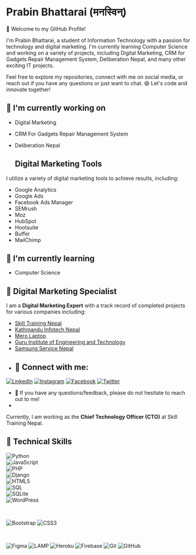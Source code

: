 <!-- GitHub Profile README -->
# <h1>Prabin Bhattarai (मनस्विन्) </h1>
👋 Welcome to my GitHub Profile!

I'm Prabin Bhattarai, a student of Information Technology with a passion for technology and digital marketing. I'm currently learning Computer Science and working on a variety of projects, including Digital Marketing, CRM for Gadgets Repair Management System, Deliberation Nepal, and many other exciting IT projects.

Feel free to explore my repositories, connect with me on social media, or reach out if you have any questions or just want to chat. 😄 Let's code and innovate together!






## 🔭 I'm currently working on


- Digital Marketing
- CRM For Gadgets Repair Management System
- Deliberation Nepal

  ## Digital Marketing Tools

I utilize a variety of digital marketing tools to achieve results, including:

- Google Analytics <i class="fab fa-google"></i>
- Google Ads <i class="fab fa-google"></i>
- Facebook Ads Manager <i class="fab fa-facebook"></i>
- SEMrush <i class="fab fa-seo"></i>
- Moz <i class="fab fa-moz"></i>
- HubSpot <i class="fab fa-hubspot"></i>
- Hootsuite <i class="fab fa-hootsuite"></i>
- Buffer <i class="fab fa-buffer"></i>
- MailChimp <i class="fab fa-mailchimp"></i>


## 🌱 I'm currently learning
- Computer Science


## 💼 Digital Marketing Specialist

I am a **Digital Marketing Expert** with a track record of completed projects for various companies including:

- [Skill Training Nepal](https://skilltrainingnepal.com/)
- [Kathmandu Infotech Nepal](https://kathmanduinfotech.com/)
- [Mero Laptop](https://merolaptop.com/)
- [Guru Institute of Engineering and Technology](https://nepguru.com/)
- [Samsung Service Nepal](https://samsungservicenepal.com/)
- ## 🤝 Connect with me:

[![LinkedIn](https://img.shields.io/badge/LinkedIn-Connect-blue?style=flat&logo=LinkedIn)](https://www.linkedin.com/in/bhattaraiprabin/)
[![Instagram](https://img.shields.io/badge/Instagram-Follow-ff69b4?style=flat&logo=Instagram)](https://instagram.com/prabinbhattaryah)
[![Facebook](https://img.shields.io/badge/Facebook-Follow-1877F2?style=flat&logo=Facebook)](https://facebook.com/prabinbhattaryah/)
[![Twitter](https://img.shields.io/badge/Twitter-Follow-1DA1F2?style=flat&logo=Twitter)](https://twitter.com/bh.prabin)


- 💬 If you have any questions/feedback, please do not hesitate to reach out to me!
- 

Currently, I am working as the **Chief Technology Officer (CTO)** at Skill Training Nepal.

## 💼 Technical Skills
![Python](https://img.shields.io/badge/Code-Python-informational?style=flat&logo=Python&color=61DAFB)<br>
![JavaScript](https://img.shields.io/badge/Code-JavaScript-informational?style=flat&logo=JavaScript&color=F7DF1E)<br>
![PHP](https://img.shields.io/badge/Code-PHP-informational?style=flat&logo=PHP&color=CC342D)<br>
![Django](https://img.shields.io/badge/Code-Django-informational?style=flat&logo=Django&color=CC0000)<br>
![HTML5](https://img.shields.io/badge/Code-HTML5-informational?style=flat&logo=HTML5&color=E34F26)<br>
![SQL](https://img.shields.io/badge/Code-SQL-informational?style=flat&logo=QL&color=336791)<br>
![SQLite](https://img.shields.io/badge/Code-SQLite-informational?style=flat&logo=SQLite&color=003B57)<br>
![WordPress](https://img.shields.io/badge/Code-Wordpress-informational?style=flat&logo=Wordpress&color=C03A57)<br>

<br>

![Bootstrap](https://img.shields.io/badge/Style-Bootstrap-informational?style=flat&logo=Bootstrap&color=7952B3)
![CSS3](https://img.shields.io/badge/Style-CSS3-informational?style=flat&logo=CSS3&color=1572B6)

<br>

![Figma](https://img.shields.io/badge/Tools-Figma-informational?style=flat&logo=Figma&color=F24E1E)
![LAMP](https://img.shields.io/badge/Tools-LAMP-informational?style=flat&logo=LAMP&color=CB3837)
![Heroku](https://img.shields.io/badge/Tools-Heroku-informational?style=flat&logo=Heroku&color=430098)
![Firebase](https://img.shields.io/badge/Tools-Firebase-informational?style=flat&logo=Firebase&color=00C7B7)
![Git](https://img.shields.io/badge/Tools-Git-informational?style=flat&logo=Git&color=F05032)
![GitHub](https://img.shields.io/badge/Tools-GitHub-informational?style=flat&logo=GitHub&color=181717)

